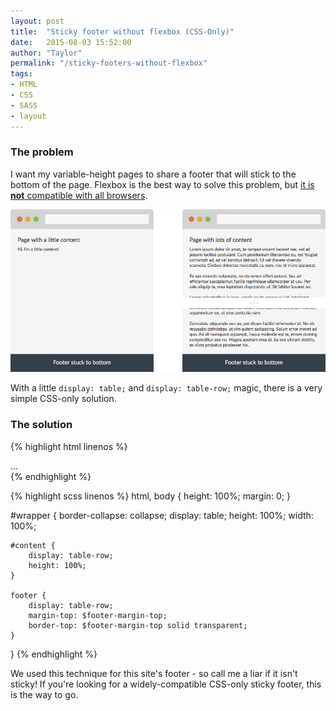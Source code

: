 ```yaml
---
layout: post
title:  "Sticky footer without flexbox (CSS-Only)"
date:   2015-08-03 15:52:00
author: "Taylor"
permalink: "/sticky-footers-without-flexbox"
tags:
- HTML
- CSS
- SASS
- layout
---
```


### The problem

I want my variable-height pages to share a footer that will stick to the bottom of the page. Flexbox is the best way to solve this problem, but [it is **not** compatible with all browsers](http://caniuse.com/#search=flexbox "Flexbox Compatibility").

<div class="text-center gutter-bottom">
<img src="/assets/images/20150707_sticky-footers/sticky-footer.png" alt="Sticky footers, yay!" />
</div>

With a little `display: table;` and `display: table-row;` magic, there is a very simple CSS-only solution.

### The solution

{% highlight html linenos %}
<html>
    <head>
        ...
    </head>
    <body>
        <div id="wrapper">
            <div id="content">
                <!-- header and main content block go here -->
            </div>
            <footer>
                <!-- anything you want! -->
            </footer>
        </div>
    </body>
</html>
{% endhighlight %}

{% highlight scss linenos %}
html,
body {
    height: 100%;
    margin: 0;
}

#wrapper {
    border-collapse: collapse;
    display: table;
    height: 100%;
    width: 100%;

    #content {
        display: table-row;
        height: 100%;
    }

    footer {
        display: table-row;
        margin-top: $footer-margin-top;
        border-top: $footer-margin-top solid transparent;
    }
}
{% endhighlight %}

We used this technique for this site's footer - so call me a liar if it isn't sticky! If you're looking for a widely-compatible CSS-only sticky footer, this is the way to go.